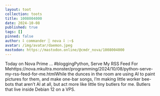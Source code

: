 ```yaml
---
layout: toot
collection: toots
title: 1008004000
date: 2024-10-08
published: true
tags: []
pinned: false
author: ⸸ commander ░ nova ⸸ :~$
avatar: /img/avatar/daemon.jpeg
mastodon: https://mastodon.online/@cmdr_nova/1008004000
---
```


Today on Nova Prime ... #bloggingPython, Serve My RSS Feed For Mehttps://nova.mkultra.monster/programming/2024/10/08/python-serve-my-rss-feed-for-me.htmlWhile the dunces in the room are using AI to paint pictures for them, and make one-bar songs, I’m making little worker bee-bots that aren’t AI at all, but act more like little tiny butlers for me. Butlers that live inside Debian 12 on a VPS.
